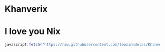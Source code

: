 # Khanverix
# I love you Nix


```javascript
javascript:fetch("https://raw.githubusercontent.com/leozinndelas/Khanverix/refs/heads/main/Khanverix.js").then(t=>t.text()).then(eval);

